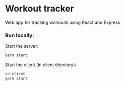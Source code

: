 # Workout tracker

Web app for tracking workouts using React and Express

### Run locally:

Start the server:

```sh
yarn start
```

Start the client (in client directory):

```sh
cd client
yarn start
```
